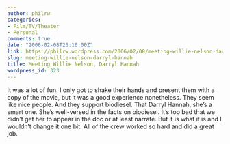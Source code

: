 ```yaml
---
author: philrw
categories:
- Film/TV/Theater
- Personal
comments: true
date: "2006-02-08T23:16:00Z"
link: https://philrw.wordpress.com/2006/02/08/meeting-willie-nelson-darryl-hannah/
slug: meeting-willie-nelson-darryl-hannah
title: Meeting Willie Nelson, Darryl Hannah
wordpress_id: 323
---
```


It was a lot of fun. I only got to shake their hands and present them with a copy of the movie, but it was a good experience nonetheless. They seem like nice people. And they support biodiesel. That Darryl Hannah, she’s a smart one. She’s well-versed in the facts on biodiesel. It’s too bad that we didn’t get her to appear in the doc or at least narrate. But it is what it is and I wouldn’t change it one bit. All of the crew worked so hard and did a great job.
